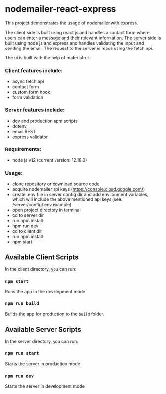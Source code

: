 # nodemailer-react-express

This project demonstrates the usage of nodemailer with express.

The client side is built using react js and handles a contact form where users can enter a message and their relevant information. The server side is built using node js and express and handles validating the input and sending the email. The request to the server is made using the fetch api.

The ui is built with the help of material-ui.

### Client features include:

- async fetch api
- contact form
- custom form hook
- form validation

### Server features include:

- dev and production npm scripts
- dotenv
- email REST
- express validator

### Requirements:

- node js v12 (current version: 12.18.0)

### Usage:

- clone repository or download source code
- acquire nodemailer api keys (https://console.cloud.google.com/)
- create .env file in server config dir and add environment variables, which will include the above mentioned api keys (see: /server/config/.env.example)
- open project directory in terminal
- cd to server dir
- run npm install
- npm run dev
- cd to client dir
- run npm install
- npm start

## Available Client Scripts

In the client directory, you can run:

### `npm start`

Runs the app in the development mode.

### `npm run build`

Builds the app for production to the `build` folder.

## Available Server Scripts

In the server directory, you can run:

### `npm run start`

Starts the server in production mode

### `npm run dev`

Starts the server in development mode
